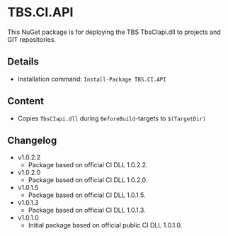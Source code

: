TBS.CI.API
===

This NuGet package is for deploying the TBS TbsCIapi.dll to projects and GIT repositories.

Details
---
  - Installation command: ``Install-Package TBS.CI.API``

Content
---
  - Copies ``TbsCIapi.dll`` during ``BeforeBuild``-targets to ``$(TargetDir)``

Changelog
---
  - v1.0.2.2
      - Package based on official CI DLL 1.0.2.2.
  - v1.0.2.0
      - Package based on official CI DLL 1.0.2.0.
  - v1.0.1.5
      - Package based on official CI DLL 1.0.1.5.
  - v1.0.1.3
      - Package based on official CI DLL 1.0.1.3.
  - v1.0.1.0
      - Initial package based on official public CI DLL 1.0.1.0.

[TBS.CI.API]:  http://www.tbsdtv.com/